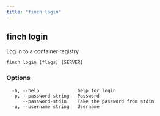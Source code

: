 ```yaml
---
title: "finch login"
---
```


## finch login

Log in to a container registry

```
finch login [flags] [SERVER]
```

### Options

```
  -h, --help              help for login
  -p, --password string   Password
      --password-stdin    Take the password from stdin
  -u, --username string   Username
```
